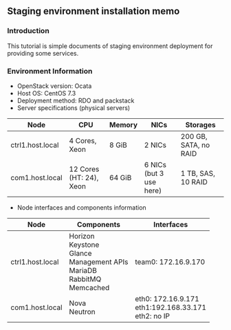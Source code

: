 ## Staging environment installation memo

### Introduction
This tutorial is simple documents of staging environment deployment for providing some services.

### Environment Information

* OpenStack version: Ocata
* Host OS: CentOS 7.3
* Deployment method: RDO and packstack
* Server specifications (physical servers)

Node | CPU | Memory | NICs | Storages
-----|-----|--------|------|---------
ctrl1.host.local| 4 Cores, Xeon | 8 GiB | 2 NICs | 200 GB, SATA, no RAID
com1.host.local | 12 Cores (HT: 24), Xeon | 64 GiB |6 NICs (but 3 use here) | 1 TB, SAS, 10 RAID 

* Node interfaces and components information

Node|Components|Interfaces
----|----------|----------
ctrl1.host.local|Horizon<br/>Keystone<br/>Glance<br/>Management APIs<br/>MariaDB<br/>RabbitMQ<br/>Memcached | team0: 172.16.9.170
com1.host.local|Nova<br/>Neutron | eth0: 172.16.9.171<br/>eth1:192.168.33.171<br/>eth2: no IP

